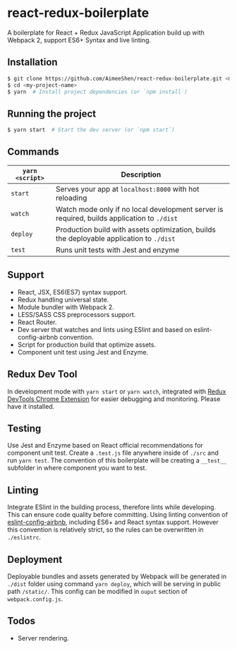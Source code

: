 # react-redux-boilerplate

A boilerplate for React + Redux JavaScript Application build up with Webpack 2, support ES6+ Syntax and live linting.

## Installation

```bash
$ git clone https://github.com/AimeeShen/react-redux-boilerplate.git <my-project-name>
$ cd <my-project-name>
$ yarn  # Install project dependencies (or `npm install`)
```

## Running the project

```bash
$ yarn start  # Start the dev server (or `npm start`)
```

## Commands
|`yarn <script>`    |Description|
|-------------------|-----------|
|`start`            |Serves your app at `localhost:8000` with hot reloading|
|`watch`            |Watch mode only if no local development server is required, builds application to `./dist` |
|`deploy`           |Production build with assets optimization, builds the deployable application to `./dist` |
|`test`             |Runs unit tests with Jest and enzyme|

## Support
* React, JSX, ES6(ES7) syntax support.
* Redux handling universal state.
* Module bundler with Webpack 2.
* LESS/SASS CSS preprocessors support.
* React Router.
* Dev server that watches and lints using ESlint and based on eslint-config-airbnb convention.
* Script for production build that optimize assets.
* Component unit test using Jest and Enzyme.

## Redux Dev Tool
In development mode with `yarn start` or `yarn watch`, integrated with [Redux DevTools Chrome Extension](https://chrome.google.com/webstore/detail/redux-devtools/lmhkpmbekcpmknklioeibfkpmmfibljd) for easier debugging and monitoring. Please have it installed.
## Testing
Use Jest and Enzyme based on React official recommendations for component unit test. Create a `.test.js` file anywhere inside of `./src` and run `yarn test`. The convention of this boilerplate will be creating a `__test__` subfolder in where component you want to test.

## Linting
Integrate ESlint in the building process, therefore lints while developing. This can ensure code quality before committing. Using linting convention of [eslint-config-airbnb](https://github.com/airbnb/javascript/tree/master/packages/eslint-config-airbnb), including ES6+ and React syntax support. However this convention is relatively strict, so the rules can be overwritten in `./eslintrc`.

## Deployment
Deployable bundles and assets generated by Webpack will be generated in `./dist` folder using command `yarn deploy`, which will be serving in public path `/static/`. This config can be modified in `ouput` section of `webpack.config.js`.

## Todos
* Server rendering.








